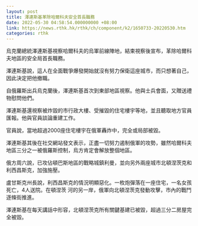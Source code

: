 ```yaml
---
layout: post
title: 澤連斯基革除哈爾科夫安全首長職務
date: 2022-05-30 04:58:54.000000000 +08:00
link: https://news.rthk.hk/rthk/ch/component/k2/1650733-20220530.htm
categories: rthk
---
```


烏克蘭總統澤連斯基視察哈爾科夫的烏軍前線陣地，結束視察後宣布，革除哈爾科夫地區的安全局首長職務。

澤連斯基說，這人在全面戰爭爆發開始就沒有努力保衛這座城市，而只想著自己，因此決定把他撤職。

自俄羅斯出兵烏克蘭後，澤連斯基首次到東部地區視察。他與士兵會面，又贈送禮物慰問他們。

澤連斯基還視察被炸毀的市行政大樓、受摧毀的住宅樓宇等地，並且聽取地方官員匯報。他與官員談論重建工作。

官員說，當地超過2000座住宅樓宇在俄軍轟炸中，完全或局部被毀。

澤連斯基其後在社交網站發文表示，正盡一切努力遏制俄軍的攻勢，雖然哈爾科夫地區三分之一被俄羅斯控制，烏方肯定會解放整個地區。

俄方周六說，已攻佔頓巴斯地區的戰略城鎮利曼，並向另外兩座城市北頓涅茨克和利西昌斯克，加強施壓。

盧甘斯克州長說，利西昌斯克的情況明顯惡化。一枚炮彈落在一座住宅，一名女孩死亡，4人送院。在頓涅茨
河的另一岸，俄軍向北頓涅茨克發動攻擊，市內的戰鬥逐條街推進。

澤連斯基在每天講話中形容，北頓涅茨克所有關鍵基建已被毀，超過三分二房屋完全被毀。
